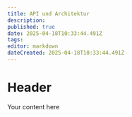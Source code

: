 ```yaml
---
title: API und Architektur
description: 
published: true
date: 2025-04-18T10:33:44.491Z
tags: 
editor: markdown
dateCreated: 2025-04-18T10:33:44.491Z
---
```


# Header
Your content here